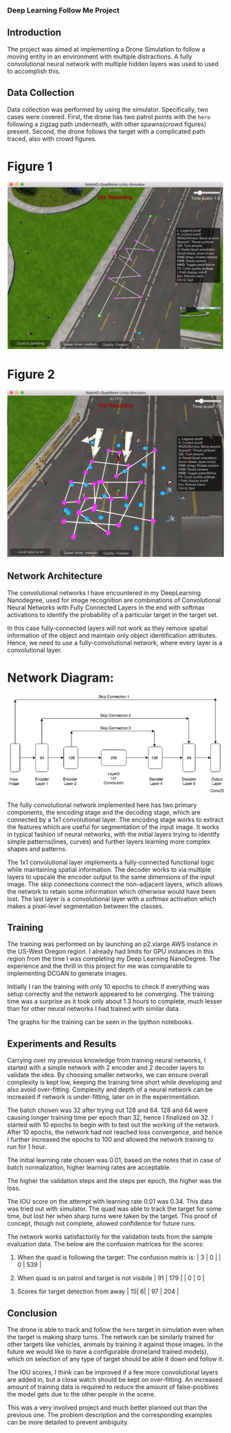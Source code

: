 ### Deep Learning Follow Me Project

## Introduction
The project was aimed at implementing a Drone Simulation to follow a moving entity 
in an environment with multiple distractions. A fully convolutional neural network with 
multiple hidden layers was used to used to accomplish this.

## Data Collection
Data collection was performed by using the simulator. Specifically, two cases were covered.
First, the drone has two patrol points with the `hero` following a zigzag path underneath, 
with other spawns(crowd figures) present.
Second, the drone follows the target with a complicated path traced, also with crowd figures.

[Figure1]: ./misc/data_collection_1.png
[Figure2]: ./misc/data_collection_2.png
[NetworkDiagram]: ./misc/network_diagram.png

# Figure 1
![alt_text][Figure1]
# Figure 2
![alt_text][Figure2]

## Network Architecture
The convolutional networks I have encountered in my DeepLearning Nanodegree, 
used for image recognition are combinations of Convolutional Neural Networks with Fully Connected Layers in the end with softmax activations
to identify the probability of a particular target in the target set.

In this case fully-connected layers will not work as they remove spatial information
of the object and maintain only object identification attributes.
Hence, we need to use a fully-convolutional network, where every layer is a convolutional layer.

# Network Diagram:
![alt_text][NetworkDiagram]

The fully convolutional network implemented here has two primary components,
the encoding stage and the decoding stage, which are connected by a 1x1 convolutional layer.
The encoding stage works to extract the features which are useful for segmentation of the
input image. It works in typical fashion of neural networks, with the initial layers trying
to identify simple patterns(lines, curves) and further layers learning more complex shapes
and patterns. 

The 1x1 convolutional layer implements a fully-connected functional logic
while maintaining spatial information.
The decoder works to via multiple layers to upscale the encoder output to the
same dimensions of the input image. The skip connections connect the non-adjacent layers,
which allows the network to retain some information which otherwise would have been lost.
The last layer is a convolutional layer with a softmax activation which makes a pixel-level
segmentation between the classes.


## Training
The training was performed on by launching an p2.xlarge AWS instance in the 
US-West Oregon region. I already had limits for GPU instances in this region from 
the time I was completing my Deep Learning NanoDegree. The experience and the thrill
in this project for me was comparable to implementing DCGAN to generate images.

Initially I ran the training with only 10 epochs to check if everything was setup correctly
and the network appeared to be converging. 
The training time was a surprise as it took only about 1.3 hours to complete, much lesser
than for other neural networks I had trained with similar data.

The graphs for the training can be seen in the Ipython notebooks. 

## Experiments and Results
Carrying over my previous knowledge from training neural networks, I started with a
simple network with 2 encoder and 2 decoder layers to validate the idea. 
By choosing smaller networks, we can ensure overall complexity is kept low,
keeping the training time short while developing and also avoid over-fitting.
Complexity and depth of a neural network can be increased if network is under-fitting,
later on in the experimentation.

The batch chosen was 32 after trying out 128 and 64. 128 and 64 were causing longer
training time per epoch than 32, hence I finalized on 32. I started
with 10 epochs to begin with to test out the working of the network. After 10 epochs, the network
had not reached loss convergence, and hence I further increased the epochs
to 100 and allowed the network training to run for 1 hour.

The initial learning rate chosen was 0.01, based on the notes that in case of batch
normalization, higher learning rates are acceptable. 

The higher the validation steps and the steps per epoch, the higher was the loss.

The IOU score on the attempt with learning rate 0.01 was 0.34. This data was tried
out with simulator. The quad was able to track the target for some time, but lost her
when sharp turns were taken by the target. This proof of concept, though not complete,
allowed confidence for future runs.

The network works satisfactorily for the validation tests from the sample evaluation data.
The below are the confusion matrices for the scores:

1. When the quad is following the target:
The confusion matrix is:
| 3 | 0   |
| 0 | 539 | 

2. When quad is on patrol and target is not visibile
|  91 | 179 |
|  0 | 0  |

3. Scores for target detection from away
| 15| 6|
| 97 | 204 |

## Conclusion
The drone is able to track and follow the `hero` target in simulation even when the 
target is making sharp turns. The network can be similarly trained for other
targets like vehicles, animals by training it against those images. In the
future we would like to have a configurable drone(and trained models), which on selection of any type of
target should be able it down and follow it. 

The IOU scores, I think can be improved if a few more convolutional layers are added in,
but a close watch should be kept on over-fitting. An increased amount of training data
is required to reduce the amount of false-positives the model gets due to the other people
in the scene.

This was a very involved project and much better planned out than the previous one. The 
problem description and the corresponding examples can be more detailed to prevent ambiguity.
